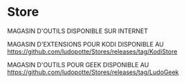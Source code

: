 # Store
MAGASIN D'OUTILS DISPONIBLE SUR INTERNET

MAGASIN D'EXTENSIONS POUR KODI DISPONIBLE AU https://github.com/ludopotte/Stores/releases/tag/KodiStore

MAGASIN D'OUTILS POUR GEEK DISPONIBLE AU https://github.com/ludopotte/Stores/releases/tag/LudoGeek
